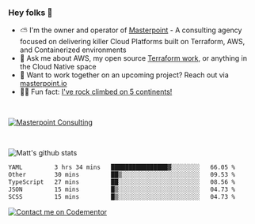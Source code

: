 

### Hey folks 👋



- ⛅️ I'm the owner and operator of [Masterpoint](https://masterpoint.io) - A consulting agency focused on delivering killer Cloud Platforms built on Terraform, AWS, and Containerized environments
- 💬 Ask me about AWS, my open source [Terraform work](https://github.com/masterpointio?q=terraform&type=&language=hcl), or anything in the Cloud Native space
- 🔨 Want to work together on an upcoming project? Reach out via [masterpoint.io](https://masterpoint.io)
- 🧗‍♂️ Fun fact: [I've rock climbed on 5 continents!](https://www.rockandice.com/videos/weekend-whippers/weekend-whipper-gunning-for-it-on-south-six-shooter/)

<br>


[![Masterpoint Consulting](https://masterpoint-public.s3.us-west-2.amazonaws.com/Logo-medium.png)](https://masterpoint.io)

<br>

![Matt's github stats](https://github-readme-stats.vercel.app/api?username=Gowiem&count_private=true&theme=cobalt&show_icons=true)

<!--START_SECTION:waka-->

```txt
YAML         3 hrs 34 mins   ████████████████▓░░░░░░░░   66.05 %
Other        30 mins         ██▒░░░░░░░░░░░░░░░░░░░░░░   09.53 %
TypeScript   27 mins         ██░░░░░░░░░░░░░░░░░░░░░░░   08.56 %
JSON         15 mins         █▒░░░░░░░░░░░░░░░░░░░░░░░   04.73 %
SCSS         15 mins         █▒░░░░░░░░░░░░░░░░░░░░░░░   04.73 %
```

<!--END_SECTION:waka-->

[![Contact me on Codementor](https://www.codementor.io/m-badges/gowiem/find-me-on-cm-b.svg)](https://www.codementor.io/@gowiem?refer=badge)
